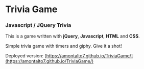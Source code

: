 # Trivia Game
### Javascript / JQuery Trivia

This is a game written with **jQuery**, **Javascript**, **HTML** and **CSS**.

Simple trivia game with timers and giphy. Give it a shot!

Deployed version: [https://amontalto7.github.io/TriviaGame/](https://amontalto7.github.io/TriviaGame/)
